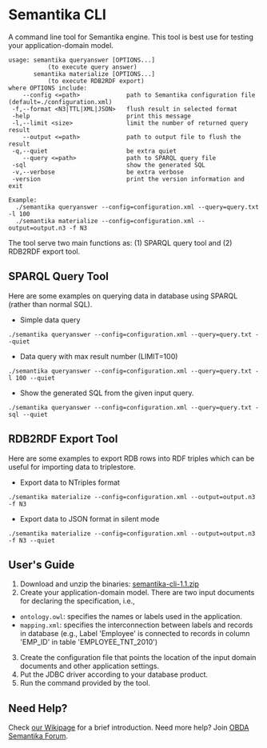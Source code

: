 Semantika CLI
=============

A command line tool for Semantika engine. This tool is best use for testing your application-domain model.

```
usage: semantika queryanswer [OPTIONS...]
           (to execute query answer)
       semantika materialize [OPTIONS...]
           (to execute RDB2RDF export)
where OPTIONS include:
    --config <=path>             path to Semantika configuration file (default=./configuration.xml)
 -f,--format <N3|TTL|XML|JSON>   flush result in selected format
 -help                           print this message
 -l,--limit <size>               limit the number of returned query result
    --output <=path>             path to output file to flush the result
 -q,--quiet                      be extra quiet
    --query <=path>              path to SPARQL query file
 -sql                            show the generated SQL
 -v,--verbose                    be extra verbose
 -version                        print the version information and exit

Example:
  ./semantika queryanswer --config=configuration.xml --query=query.txt -l 100
  ./semantika materialize --config=configuration.xml --output=output.n3 -f N3
```

The tool serve two main functions as: (1) SPARQL query tool and (2) RDB2RDF export tool.

SPARQL Query Tool
-----------------

Here are some examples on querying data in database using SPARQL (rather than normal SQL).

* Simple data query

```
./semantika queryanswer --config=configuration.xml --query=query.txt --quiet
```

* Data query with max result number (LIMIT=100)

```
./semantika queryanswer --config=configuration.xml --query=query.txt -l 100 --quiet
```

* Show the generated SQL from the given input query.

```
./semantika queryanswer --config=configuration.xml --query=query.txt -sql --quiet
```

RDB2RDF Export Tool
-------------------

Here are some examples to export RDB rows into RDF triples which can be useful for importing data to triplestore.

* Export data to NTriples format

```
./semantika materialize --config=configuration.xml --output=output.n3 -f N3
```

* Export data to JSON format in silent mode

```
./semantika materialize --config=configuration.xml --output=output.n3 -f N3 --quiet
```

User's Guide
------------

1. Download and unzip the binaries: [semantika-cli-1.1.zip](https://github.com/obidea/semantika-cli/releases/tag/1.1)
2. Create your application-domain model. There are two input documents for declaring the specification, i.e.,
  * `ontology.owl`: specifies the names or labels used in the application.
  * `mapping.xml`: specifies the interconnection between labels and records in database (e.g., Label 'Employee' is connected to records in column 'EMP_ID' in table 'EMPLOYEE_TNT_2010')
3. Create the configuration file that points the location of the input domain documents and other application settings.
4. Put the JDBC driver according to your database product.
5. Run the command provided by the tool.

Need Help?
----------

Check [our Wikipage](https://github.com/obidea/semantika-api/wiki) for a brief introduction.
Need more help? Join [OBDA Semantika Forum](https://groups.google.com/forum/#!forum/obda-semantika).
